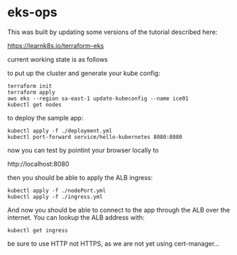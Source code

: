 # eks-ops

This was built by updating some versions of the tutorial described here:

https://learnk8s.io/terraform-eks

current working state is as follows

to put up the cluster and generate your kube config:

```
terraform init
terraform apply
aws eks --region sa-east-1 update-kubeconfig --name ice01
kubectl get nodes
```

to deploy the sample app:

```
kubectl apply -f ./deployment.yml
kubectl port-forward service/hello-kubernetes 8080:8080
```

now you can test by pointint your browser locally to

http://localhost:8080

then you should be able to apply the ALB ingress:

```
kubectl apply -f ./nodePort.yml
kubectl apply -f ./ingress.yml
```

And now you should be able to connect to the app through the ALB over the
internet. You can lookup the ALB address with:

```
kubectl get ingress
```

be sure to use HTTP not HTTPS, as we are not yet using cert-manager...
